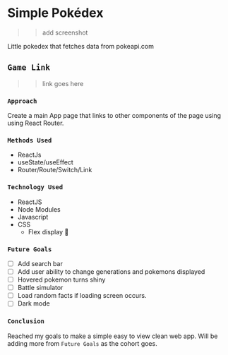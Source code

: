 # Simple Pokédex

> > add screenshot

Little pokedex that fetches data from pokeapi.com

## `Game Link`

> > link goes here

### `Approach`

Create a main App page that links to other components of the page using using React Router.

### `Methods Used`

- ReactJs
- useState/useEffect
- Router/Route/Switch/Link

### `Technology Used`

- ReactJS
- Node Modules
- Javascript
- CSS
  - Flex display :muscle:

### `Future Goals`

- [ ] Add search bar
- [ ] Add user ability to change generations and pokemons displayed
- [ ] Hovered pokemon turns shiny
- [ ] Battle simulator
- [ ] Load random facts if loading screen occurs.
- [ ] Dark mode

### `Conclusion`

Reached my goals to make a simple easy to view clean web app. Will be adding more from `Future Goals` as the cohort goes.
